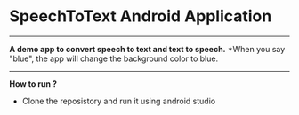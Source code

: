 # SpeechToText Android Application
---
**A demo app to convert speech to text and text to speech.**
*When you say "blue", the app will change the background color to blue.

---
**How to run ?**
* Clone the reposistory and run it using android studio






